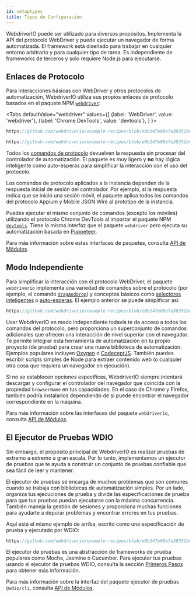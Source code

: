 ```yaml
---
id: setuptypes
title: Tipos de Configuración
---
```


WebdriverIO puede ser utilizado para diversos propósitos. Implementa la API del protocolo WebDriver y puede ejecutar un navegador de forma automatizada. El framework está diseñado para trabajar en cualquier entorno arbitrario y para cualquier tipo de tarea. Es independiente de frameworks de terceros y solo requiere Node.js para ejecutarse.

## Enlaces de Protocolo

Para interacciones básicas con WebDriver y otros protocolos de automatización, WebdriverIO utiliza sus propios enlaces de protocolo basados en el paquete NPM [`webdriver`](https://www.npmjs.com/package/webdriver):

<Tabs
  defaultValue="webdriver"
  values={[
    {label: 'WebDriver', value: 'webdriver'},
    {label: 'Chrome DevTools', value: 'devtools'},
  ]
}>
<TabItem value="webdriver">

```js reference useHTTPS
https://github.com/webdriverio/example-recipes/blob/e8b147e88e7a38351b0918b4f7efbd9ae292201d/setup/webdriver.js#L5-L20
```

</TabItem>
<TabItem value="devtools">

```js reference useHTTPS
https://github.com/webdriverio/example-recipes/blob/e8b147e88e7a38351b0918b4f7efbd9ae292201d/setup/devtools.js#L2-L17
```

</TabItem>
</Tabs>

Todos los [comandos de protocolo](api/webdriver) devuelven la respuesta sin procesar del controlador de automatización. El paquete es muy ligero y __no__ hay lógica inteligente como auto-esperas para simplificar la interacción con el uso del protocolo.

Los comandos de protocolo aplicados a la instancia dependen de la respuesta inicial de sesión del controlador. Por ejemplo, si la respuesta indica que se inició una sesión móvil, el paquete aplica todos los comandos del protocolo Appium y Mobile JSON Wire al prototipo de la instancia.

Puedes ejecutar el mismo conjunto de comandos (excepto los móviles) utilizando el protocolo Chrome DevTools al importar el paquete NPM [`devtools`](https://www.npmjs.com/package/devtools). Tiene la misma interfaz que el paquete `webdriver` pero ejecuta su automatización basada en [Puppeteer](https://pptr.dev/).

Para más información sobre estas interfaces de paquetes, consulta [API de Módulos](/docs/api/modules).

## Modo Independiente

Para simplificar la interacción con el protocolo WebDriver, el paquete `webdriverio` implementa una variedad de comandos sobre el protocolo (por ejemplo, el comando [`dragAndDrop`](api/element/dragAndDrop)) y conceptos básicos como [selectores inteligentes](selectors) o [auto-esperas](autowait). El ejemplo anterior se puede simplificar así:

```js reference useHTTPS
https://github.com/webdriverio/example-recipes/blob/e8b147e88e7a38351b0918b4f7efbd9ae292201d/setup/standalone.js#L2-L19
```

Usar WebdriverIO en modo independiente todavía te da acceso a todos los comandos del protocolo, pero proporciona un superconjunto de comandos adicionales que ofrecen una interacción de nivel superior con el navegador. Te permite integrar esta herramienta de automatización en tu propio proyecto (de prueba) para crear una nueva biblioteca de automatización. Ejemplos populares incluyen [Oxygen](https://github.com/oxygenhq/oxygen) o [CodeceptJS](http://codecept.io). También puedes escribir scripts simples de Node para extraer contenido web (o cualquier otra cosa que requiera un navegador en ejecución).

Si no se establecen opciones específicas, WebdriverIO siempre intentará descargar y configurar el controlador del navegador que coincida con la propiedad `browserName` en tus capacidades. En el caso de Chrome y Firefox, también podría instalarlos dependiendo de si puede encontrar el navegador correspondiente en la máquina.

Para más información sobre las interfaces del paquete `webdriverio`, consulta [API de Módulos](/docs/api/modules).

## El Ejecutor de Pruebas WDIO

Sin embargo, el propósito principal de WebdriverIO es realizar pruebas de extremo a extremo a gran escala. Por lo tanto, implementamos un ejecutor de pruebas que te ayuda a construir un conjunto de pruebas confiable que sea fácil de leer y mantener.

El ejecutor de pruebas se encarga de muchos problemas que son comunes cuando se trabaja con bibliotecas de automatización simples. Por un lado, organiza tus ejecuciones de prueba y divide las especificaciones de prueba para que tus pruebas puedan ejecutarse con la máxima concurrencia. También maneja la gestión de sesiones y proporciona muchas funciones para ayudarte a depurar problemas y encontrar errores en tus pruebas.

Aquí está el mismo ejemplo de arriba, escrito como una especificación de prueba y ejecutado por WDIO:

```js reference useHTTPS
https://github.com/webdriverio/example-recipes/blob/e8b147e88e7a38351b0918b4f7efbd9ae292201d/setup/testrunner.js
```

El ejecutor de pruebas es una abstracción de frameworks de prueba populares como Mocha, Jasmine o Cucumber. Para ejecutar tus pruebas usando el ejecutor de pruebas WDIO, consulta la sección [Primeros Pasos](gettingstarted) para obtener más información.

Para más información sobre la interfaz del paquete ejecutor de pruebas `@wdio/cli`, consulta [API de Módulos](/docs/api/modules).